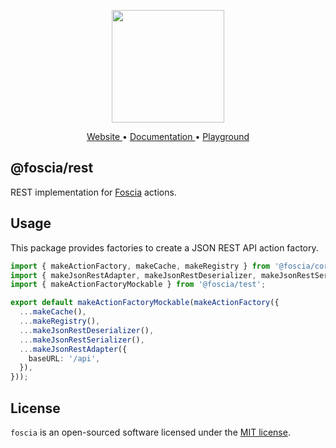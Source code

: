 <p align="center">
  <a href="https://foscia.netlify.app">
    <img width="180" src="https://foscia.netlify.app/img/icon.svg" alt="">
  </a>
</p>

<p align="center">
<a href="https://foscia.netlify.app">
  Website
</a>
•
<a href="https://foscia.netlify.app/docs/getting-started">
  Documentation
</a>
•
<a href="https://stackblitz.com/edit/foscia?file=playground.ts">
  Playground
</a>
</p>

## @foscia/rest

REST implementation for [Foscia](https://foscia.netlify.app) actions.

## Usage

This package provides factories to create a JSON REST API action factory.

```typescript
import { makeActionFactory, makeCache, makeRegistry } from '@foscia/core';
import { makeJsonRestAdapter, makeJsonRestDeserializer, makeJsonRestSerializer } from '@foscia/rest';
import { makeActionFactoryMockable } from '@foscia/test';

export default makeActionFactoryMockable(makeActionFactory({
  ...makeCache(),
  ...makeRegistry(),
  ...makeJsonRestDeserializer(),
  ...makeJsonRestSerializer(),
  ...makeJsonRestAdapter({
    baseURL: '/api',
  }),
}));
```

## License

`foscia` is an open-sourced software licensed under the
[MIT license](LICENSE).
